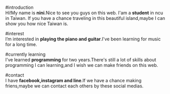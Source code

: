 <!---
niniuser/niniuser is a ✨ special ✨ repository because its `README.md` (this file) appears on your GitHub profile.
You can click the Preview link to take a look at your changes.
--->
#introduction<br>
Hi!My name is **nini**.Nice to see you guys on this web.
I'am a **student** in ncu in Taiwan.
If you have a chance traveling in this beautiful island,maybe I can show you how nice Taiwan is.

#interest <br>
I’m interested in **playing the piano and guitar**.I've been learning for music for a long time.

#currently learning<br>
I've learned **programming** for two years.There's still a lot of skills about programming I can learning,and I wish we can make friends on this web.

#contact<br>
I have **facebook,instagram and line**.If we have a chance making friens,maybe we can contact each others by these social medias.
